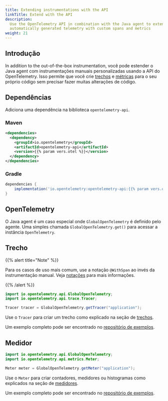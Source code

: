 ```yaml
---
title: Extending instrumentations with the API
linkTitle: Extend with the API
description:
  Use the OpenTelemetry API in combination with the Java agent to extend the
  automatically generated telemetry with custom spans and metrics
weight: 21
---
```


## Introdução

In addition to the out-of-the-box instrumentation, você pode estender o Java
agent com instrumentações manuais personalizadas usando a API do OpenTelemetry.
Isso permite que você crie [trechos](/docs/concepts/signals/traces/#spans) e
[métricas](/docs/concepts/signals/metrics) para o seu próprio código sem
precisar fazer muitas alterações de código.

## Dependências

Adiciona uma dependência na biblioteca `opentelemetry-api`.

### Maven

```xml
<dependencies>
  <dependency>
    <groupId>io.opentelemetry</groupId>
    <artifactId>opentelemetry-api</artifactId>
    <version>{{% param vers.otel %}}</version>
  </dependency>
</dependencies>
```

### Gradle

```groovy
dependencies {
    implementation('io.opentelemetry:opentelemetry-api:{{% param vers.otel %}}')
}
```

## OpenTelemetry

O Java agent é um caso especial onde `GlobalOpenTelemetry` é definido pelo
agente. Uma simples chamada `GlobalOpenTelemetry.get()` para acessar a instância
`OpenTelemetry`.

## Trecho

{{% alert title="Note" %}}

Para os casos de uso mais comum, use a notação `@WithSpan` ao invés da
instrumentação manual. Veja [notações](../annotations) para mais informações.

{{% /alert %}}

```java
import io.opentelemetry.api.GlobalOpenTelemetry;
import io.opentelemetry.api.trace.Tracer;

Tracer tracer = GlobalOpenTelemetry.getTracer("application");
```

Use o `Tracer` para criar um trecho como explicado na seção de
[trechos](/docs/languages/java/api/#trechos).

Um exemplo completo pode ser encontrado no [repositório de exemplos].

## Medidor

```java
import io.opentelemetry.api.GlobalOpenTelemetry;
import io.opentelemetry.api.metrics.Meter;

Meter meter = GlobalOpenTelemetry.getMeter("application");
```

Use o `Meter` para criar contadores, medidores ou histogramas como explicados na
seção de [medidores](/docs/languages/java/api/#medidor).

Um exemplo completo pode ser encontrado no [repositório de exemplos].

[repositório de exemplos]:
  https://github.com/open-telemetry/opentelemetry-java-examples/tree/main/javaagent
